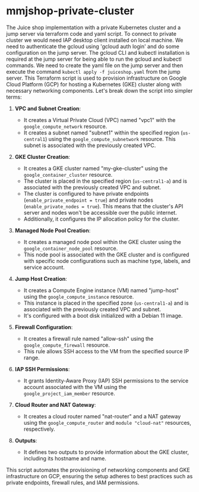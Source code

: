 # mmjshop-private-cluster
The Juice shop implementation with a private Kubernetes cluster and a jump server via terraform code and yaml script.
To connect to private cluster we would need IAP desktop client installed on local machine.
We need to authenticate the gcloud using 'gcloud auth login' and do some configuration on the jump server. 
The gcloud CLI and kubectl installation is required at the jump server for being able to run the gcloud and kubectl commands.
We need to create the yaml file on the jump server and then execute the command `kubectl apply -f juiceshop.yaml` from the jump server.
This Terraform script is used to provision infrastructure on Google Cloud Platform (GCP) for hosting a Kubernetes (GKE) cluster along with necessary networking components. Let's break down the script into simpler terms:

1. **VPC and Subnet Creation**:
   - It creates a Virtual Private Cloud (VPC) named "vpc1" with the `google_compute_network` resource.
   - It creates a subnet named "subnet1" within the specified region (`us-central1`) using the `google_compute_subnetwork` resource. This subnet is associated with the previously created VPC.

2. **GKE Cluster Creation**:
   - It creates a GKE cluster named "my-gke-cluster" using the `google_container_cluster` resource.
   - The cluster is placed in the specified region (`us-central1-a`) and is associated with the previously created VPC and subnet.
   - The cluster is configured to have private endpoints (`enable_private_endpoint = true`) and private nodes (`enable_private_nodes = true`). This means that the cluster's API server and nodes won't be accessible over the public internet.
   - Additionally, it configures the IP allocation policy for the cluster.

3. **Managed Node Pool Creation**:
   - It creates a managed node pool within the GKE cluster using the `google_container_node_pool` resource.
   - This node pool is associated with the GKE cluster and is configured with specific node configurations such as machine type, labels, and service account.

4. **Jump Host Creation**:
   - It creates a Compute Engine instance (VM) named "jump-host" using the `google_compute_instance` resource.
   - This instance is placed in the specified zone (`us-central1-a`) and is associated with the previously created VPC and subnet.
   - It's configured with a boot disk initialized with a Debian 11 image.

5. **Firewall Configuration**:
   - It creates a firewall rule named "allow-ssh" using the `google_compute_firewall` resource.
   - This rule allows SSH access to the VM from the specified source IP range.

6. **IAP SSH Permissions**:
   - It grants Identity-Aware Proxy (IAP) SSH permissions to the service account associated with the VM using the `google_project_iam_member` resource.

7. **Cloud Router and NAT Gateway**:
   - It creates a cloud router named "nat-router" and a NAT gateway using the `google_compute_router` and `module "cloud-nat"` resources, respectively.

8. **Outputs**:
   - It defines two outputs to provide information about the GKE cluster, including its hostname and name.

This script automates the provisioning of networking components and GKE infrastructure on GCP, ensuring the setup adheres to best practices such as private endpoints, firewall rules, and IAM permissions.
